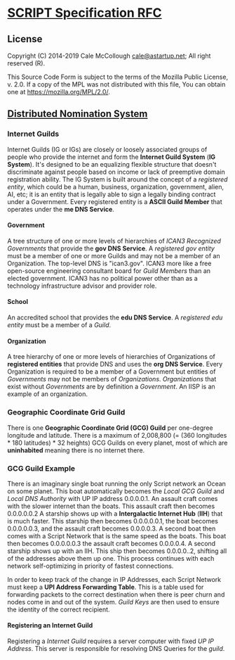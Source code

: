 # [SCRIPT Specification RFC](../readme.md)

## License

Copyright (C) 2014-2019 Cale McCollough <cale@astartup.net>; All right reserved (R).

This Source Code Form is subject to the terms of the Mozilla Public License, v. 2.0. If a copy of the MPL was not distributed with this file, You can obtain one at <https://mozilla.org/MPL/2.0/>.

## [Distributed Nomination System](readme.md)

### Internet Guilds

Internet Guilds (IG or IGs) are closely or loosely associated groups of people who provide the internet and form the **Internet Guild System** (**IG System**). It's designed to be an equalizing flexible structure that doesn't discriminate against people based on income or lack of preemptive domain registration ability. The IG System is built around the concept of a *registered entity*, which could be a human, business, organization, government, alien, AI, etc; it is an entity that is legally able to sign a legally binding contract under a Government. Every registered entity is a **ASCII Guild Member** that operates under the **me DNS Service**.

#### Government

A tree structure of one or more levels of hierarchies of *ICAN3 Recognized Governments* that provide the **gov DNS Service**. A *registered gov entity* must be a member of one or more Guilds and may not be a member of an Organization. The top-level DNS is "ican3.gov". ICAN3 more like a free open-source engineering consultant board for *Guild Members* than an elected government. ICAN3 has no political power other than as a technology infrastructure advisor and provider role.

#### School

An accredited school that provides the **edu DNS Service**. A *registered edu entity* must be a member of a *Guild*.

#### Organization

A tree hierarchy of one or more levels of hierarchies of Organizations of **registered entities** that provide DNS and uses the **org DNS Service**. Every Organization is required to be a member of a Government but entities of *Governments* may not be members of *Organizations*. *Organizations* that exist without *Governments* are by definition a *Government*. An IISP is an example of an organization.

### Geographic Coordinate Grid Guild

There is one **Geographic Coordinate Grid (GCG) Guild** per one-degree longitude and latitude. There is a maximum of 2,008,800 (= (360 longitudes * 180 latitudes) * 32 heights) GCG Guilds on every planet, most of which are **uninhabited** meaning there is no internet there.

### GCG Guild Example

There is an imaginary single boat running the only Script network an Ocean on some planet. This boat automatically becomes the *Local GCG Guild* and *Local DNS Authority* with UP IP address 0.0.0.0.1. An assault craft comes with the slower internet than the boats. This assault craft then becomes 0.0.0.0.0.2 A starship shows up with a **Intergalactic Internet Hub** (**IIH**) that is much faster. This starship then becomes 0.0.0.0.0.1, the boat becomes 0.0.0.0.0.3, and the assault craft becomes 0.0.0.0.3. A second boat then comes with a Script Network that is the same speed as the boats. This boat then becomes 0.0.0.0.0.3 the assault craft becomes 0.0.0.0.4. A second starship shows up with an IIH. This ship then becomes 0.0.0.0..2, shifting all of the addresses above them up one. This process continues with each network self-optimizing in priority of fastest connections.

In order to keep track of the change in IP Addresses, each Script Network must keep a **UPI Address Forwarding Table**. This is a table used for forwarding packets to the correct destination when there is peer churn and nodes come in and out of the system. *Guild Keys* are then used to ensure the identity of the correct recipient.

#### Registering an Internet Guild

Registering a *Internet Guild* requires a server computer with fixed *UP IP Address*. This server is responsible for resolving DNS Queries for the *guild*.
